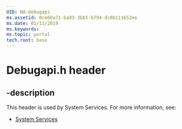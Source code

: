 ```yaml
---
UID: NA:debugapi
ms.assetid: 0ce60a71-ba83-3bb5-b794-dc8b111652ee
ms.date: 01/11/2019
ms.keywords: 
ms.topic: portal
tech.root: base
---
```


# Debugapi.h header


## -description


This header is used by System Services. For more information, see:

- [System Services](../_base/index.md)
